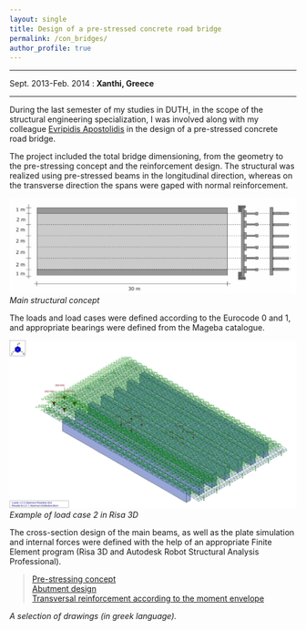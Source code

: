 ```yaml
---
layout: single
title: Design of a pre-stressed concrete road bridge
permalink: /con_bridges/
author_profile: true
---
```


---------------------------------------------------------------------
Sept. 2013-Feb. 2014
  : **Xanthi, Greece**

---------------------------------------------------------------------

During the last semester of my studies in DUTH, in the scope of the structural engineering specialization, I was involved along with my colleague [Evripidis Apostolidis](https://gr.linkedin.com/in/evripidis-apostolidis-357619bb) in the design of a pre-stressed concrete road bridge.

The project included the total bridge dimensioning, from the geometry to the pre-stressing concept and the reinforcement design. The structural was realized using pre-stressed beams in the longitudinal direction, whereas on the transverse direction the spans were gaped with normal reinforcement.

![Main structural concept](../assets/images/con_bridges/concept.jpg "bridge_concept")
*Main structural concept*

The loads and load cases were defined according to the Eurocode 0 and 1, and appropriate bearings were defined from the Mageba catalogue.

![Load case 2](../assets/images/con_bridges/lc2.png "lc2")
*Example of load case 2 in Risa 3D*

The cross-section design of the main beams, as well as the plate simulation and internal forces were defined with the help of an appropriate Finite Element program (Risa 3D and Autodesk Robot Structural Analysis Professional).

>[Pre-stressing concept](../assets/pdfs/con_bridges/pre-stressing_concept.pdf)<br>
>[Abutment design](../assets/pdfs/con_bridges/abutment_design.pdf)<br>
>[Transversal reinforcement according to the moment envelope](../assets/pdfs/con_bridges/transverse_moment_envelope.pdf)<br>

*A selection of drawings (in greek language).*
